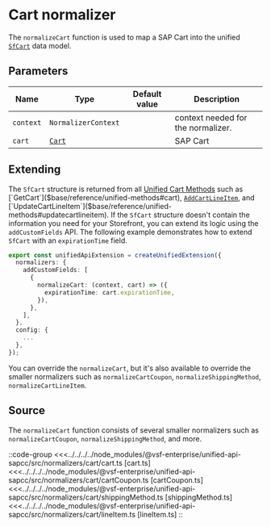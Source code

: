 # Cart normalizer

The `normalizeCart` function is used to map a SAP Cart into the unified [`SfCart`](/reference/unified-data-model.html#sfcart) data model.

## Parameters

| Name      | Type                                                                                         | Default value | Description                                                                                       |
|-----------| -------------------------------------------------------------------------------------------- | ------------- |---------------------------------------------------------------------------------------------------|
| `context` | `NormalizerContext`                                                                          |               | context needed for the normalizer.                                                                |
| `cart`    | [`Cart`](https://docs.alokai.com/sapcc/reference/api/sap-commerce-webservices-sdk.cart.html) |               | SAP Cart                                                                                          |

## Extending

The `SfCart` structure is returned from all [Unified Cart Methods]($base/reference/unified-methods#getcart) such as [`GetCart`]($base/reference/unified-methods#cart), [`AddCartLineItem`]($base/reference/unified-methods#addcartlineitem), and [`UpdateCartLineItem`]($base/reference/unified-methods#updatecartlineitem). If the `SfCart` structure doesn't contain the information you need for your Storefront, you can extend its logic using the `addCustomFields` API. The following example demonstrates how to extend `SfCart` with an `expirationTime` field.

```ts
export const unifiedApiExtension = createUnifiedExtension({
  normalizers: {
    addCustomFields: [
      {
        normalizeCart: (context, cart) => ({
          expirationTime: cart.expirationTime,
        }),
      },
    ],
  },
  config: {
    ...
  },
});
```

You can override the `normalizeCart`, but it's also available to override the smaller normalizers such as `normalizeCartCoupon`, `normalizeShippingMethod`, `normalizeCartLineItem`.

## Source

The `normalizeCart` function consists of several smaller normalizers such as `normalizeCartCoupon`, `normalizeShippingMethod`, and more.

::code-group
<<<../../../../node_modules/@vsf-enterprise/unified-api-sapcc/src/normalizers/cart/cart.ts [cart.ts]
<<<../../../../node_modules/@vsf-enterprise/unified-api-sapcc/src/normalizers/cart/cartCoupon.ts [cartCoupon.ts]
<<<../../../../node_modules/@vsf-enterprise/unified-api-sapcc/src/normalizers/cart/shippingMethod.ts [shippingMethod.ts]
<<<../../../../node_modules/@vsf-enterprise/unified-api-sapcc/src/normalizers/cart/lineItem.ts [lineItem.ts]
::
